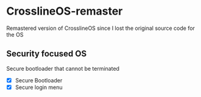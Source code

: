# CrosslineOS-remaster

Remastered version of CrosslineOS since I lost the original source code for the OS

## Security focused OS




Secure bootloader that cannot be terminated
- [X] Secure Bootloader
- [X] Secure login menu
